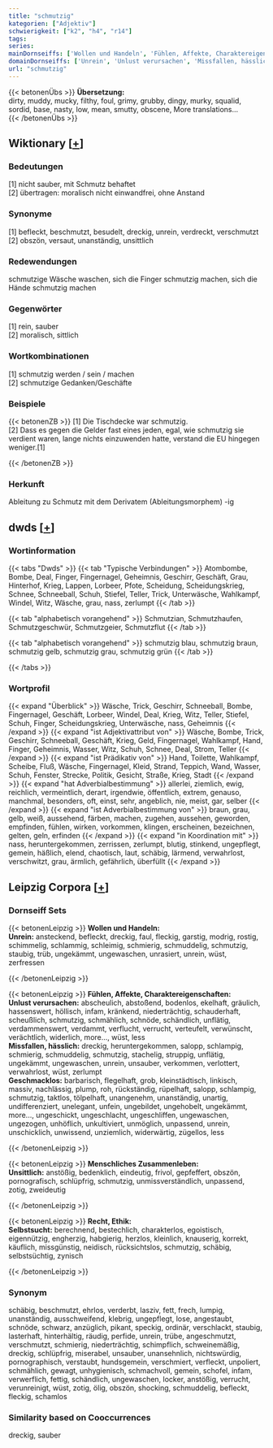 ```yaml
---
title: "schmutzig"
kategorien: ["Adjektiv"]
schwierigkeit: ["k2", "h4", "r14"]
tags:
series:
mainDornseiffs: ['Wollen und Handeln', 'Fühlen, Affekte, Charaktereigenschaften', 'Menschliches Zusammenleben', 'Recht, Ethik']
domainDornseiffs: ['Unrein', 'Unlust verursachen', 'Missfallen, hässlich', 'Geschmacklos', 'Unsittlich', 'Selbstsucht']
url: "schmutzig"
---
```


{{< betonenÜbs >}}
**Übersetzung:**  
dirty, muddy, mucky, filthy, foul, grimy, grubby, dingy, murky, squalid, sordid, base, nasty, low, mean, smutty, obscene, More translations...  
{{< /betonenÜbs >}}

## Wiktionary [[+](https://de.wiktionary.org/wiki/schmutzig)]

### Bedeutungen
[1] nicht sauber, mit Schmutz behaftet  
[2] übertragen: moralisch nicht einwandfrei, ohne Anstand  

### Synonyme
[1] befleckt, beschmutzt, besudelt, dreckig, unrein, verdreckt, verschmutzt  
[2] obszön, versaut, unanständig, unsittlich  

### Redewendungen
schmutzige Wäsche waschen, sich die Finger schmutzig machen, sich die Hände schmutzig machen  

### Gegenwörter
[1] rein, sauber  
[2] moralisch, sittlich  

### Wortkombinationen
[1] schmutzig werden / sein / machen  
[2] schmutzige Gedanken/Geschäfte  

### Beispiele
{{< betonenZB >}}
[1] Die Tischdecke war schmutzig.  
[2] Dass es gegen die Gelder fast eines jeden, egal, wie schmutzig sie verdient waren, lange nichts einzuwenden hatte, verstand die EU hingegen weniger.[1]  

{{< /betonenZB >}}
### Herkunft
Ableitung zu Schmutz mit dem Derivatem (Ableitungsmorphem) -ig  



## dwds [[+](https://www.dwds.de/wb/schmutzig)]

### Wortinformation
{{< tabs "Dwds" >}}
{{< tab "Typische Verbindungen" >}}
Atombombe, Bombe, Deal, Finger, Fingernagel, Geheimnis, Geschirr, Geschäft, Grau, Hinterhof, Krieg, Lappen, Lorbeer, Pfote, Scheidung, Scheidungskrieg, Schnee, Schneeball, Schuh, Stiefel, Teller, Trick, Unterwäsche, Wahlkampf, Windel, Witz, Wäsche, grau, nass, zerlumpt
{{< /tab >}}

{{< tab "alphabetisch vorangehend" >}}
Schmutzian, Schmutzhaufen, Schmutzgeschwür, Schmutzgeier, Schmutzflut
{{< /tab >}}

{{< tab "alphabetisch vorangehend" >}}
schmutzig blau, schmutzig braun, schmutzig gelb, schmutzig grau, schmutzig grün
{{< /tab >}}

{{< /tabs >}}

### Wortprofil
{{< expand "Überblick" >}} Wäsche, Trick, Geschirr, Schneeball, Bombe, Fingernagel, Geschäft, Lorbeer, Windel, Deal, Krieg, Witz, Teller, Stiefel, Schuh, Finger, Scheidungskrieg, Unterwäsche, nass, Geheimnis {{< /expand >}}
{{< expand "ist Adjektivattribut von" >}} Wäsche, Bombe, Trick, Geschirr, Schneeball, Geschäft, Krieg, Geld, Fingernagel, Wahlkampf, Hand, Finger, Geheimnis, Wasser, Witz, Schuh, Schnee, Deal, Strom, Teller {{< /expand >}}
{{< expand "ist Prädikativ von" >}} Hand, Toilette, Wahlkampf, Scheibe, Fluß, Wäsche, Fingernagel, Kleid, Strand, Teppich, Wand, Wasser, Schuh, Fenster, Strecke, Politik, Gesicht, Straße, Krieg, Stadt {{< /expand >}}
{{< expand "hat Adverbialbestimmung" >}} allerlei, ziemlich, ewig, reichlich, vermeintlich, derart, irgendwie, öffentlich, extrem, genauso, manchmal, besonders, oft, einst, sehr, angeblich, nie, meist, gar, selber {{< /expand >}}
{{< expand "ist Adverbialbestimmung von" >}} braun, grau, gelb, weiß, aussehend, färben, machen, zugehen, aussehen, geworden, empfinden, fühlen, wirken, vorkommen, klingen, erscheinen, bezeichnen, gelten, geln, erfinden {{< /expand >}}
{{< expand "in Koordination mit" >}} nass, heruntergekommen, zerrissen, zerlumpt, blutig, stinkend, ungepflegt, gemein, häßlich, elend, chaotisch, laut, schäbig, lärmend, verwahrlost, verschwitzt, grau, ärmlich, gefährlich, überfüllt {{< /expand >}}

## Leipzig Corpora [[+](https://corpora.uni-leipzig.de/en/res?word=schmutzig&corpusId=deu_newscrawl-public_2018)]

### Dornseiff Sets
{{< betonenLeipzig >}}
**Wollen und Handeln:**  
**Unrein:** ansteckend, befleckt, dreckig, faul, fleckig, garstig, modrig, rostig, schimmelig, schlammig, schleimig, schmierig, schmuddelig, schmutzig, staubig, trüb, ungekämmt, ungewaschen, unrasiert, unrein, wüst, zerfressen  

{{< /betonenLeipzig >}}


{{< betonenLeipzig >}}
**Fühlen, Affekte, Charaktereigenschaften:**  
**Unlust verursachen:** abscheulich, abstoßend, bodenlos, ekelhaft, gräulich, hassenswert, höllisch, infam, kränkend, niederträchtig, schauderhaft, scheußlich, schmutzig, schmählich, schnöde, schändlich, unflätig, verdammenswert, verdammt, verflucht, verrucht, verteufelt, verwünscht, verächtlich, widerlich, more..., wüst, less  
**Missfallen, hässlich:** dreckig, heruntergekommen, salopp, schlampig, schmierig, schmuddelig, schmutzig, stachelig, struppig, unflätig, ungekämmt, ungewaschen, unrein, unsauber, verkommen, verlottert, verwahrlost, wüst, zerlumpt  
**Geschmacklos:** barbarisch, flegelhaft, grob, kleinstädtisch, linkisch, massiv, nachlässig, plump, roh, rückständig, rüpelhaft, salopp, schlampig, schmutzig, taktlos, tölpelhaft, unangenehm, unanständig, unartig, undifferenziert, unelegant, unfein, ungebildet, ungehobelt, ungekämmt, more..., ungeschickt, ungeschlacht, ungeschliffen, ungewaschen, ungezogen, unhöflich, unkultiviert, unmöglich, unpassend, unrein, unschicklich, unwissend, unziemlich, widerwärtig, zügellos, less  

{{< /betonenLeipzig >}}


{{< betonenLeipzig >}}
**Menschliches Zusammenleben:**  
**Unsittlich:** anstößig, bedenklich, eindeutig, frivol, gepfeffert, obszön, pornografisch, schlüpfrig, schmutzig, unmissverständlich, unpassend, zotig, zweideutig  

{{< /betonenLeipzig >}}


{{< betonenLeipzig >}}
**Recht, Ethik:**  
**Selbstsucht:** berechnend, bestechlich, charakterlos, egoistisch, eigennützig, engherzig, habgierig, herzlos, kleinlich, knauserig, korrekt, käuflich, missgünstig, neidisch, rücksichtslos, schmutzig, schäbig, selbstsüchtig, zynisch  

{{< /betonenLeipzig >}}

### Synonym
schäbig, beschmutzt, ehrlos, verderbt, lasziv, fett, frech, lumpig, unanständig, ausschweifend, klebrig, ungepflegt, lose, angestaubt, schnöde, schwarz, anzüglich, pikant, speckig, ordinär, verschlackt, staubig, lasterhaft, hinterhältig, räudig, perfide, unrein, trübe, angeschmutzt, verschmutzt, schmierig, niederträchtig, schimpflich, schweinemäßig, dreckig, schlüpfrig, miserabel, unsauber, unansehnlich, nichtswürdig, pornographisch, verstaubt, hundsgemein, verschmiert, verfleckt, unpoliert, schmählich, gewagt, unhygienisch, schmachvoll, gemein, schofel, infam, verwerflich, fettig, schändlich, ungewaschen, locker, anstößig, verrucht, verunreinigt, wüst, zotig, ölig, obszön, shocking, schmuddelig, befleckt, fleckig, schamlos


### Similarity based on Cooccurrences
dreckig, sauber

